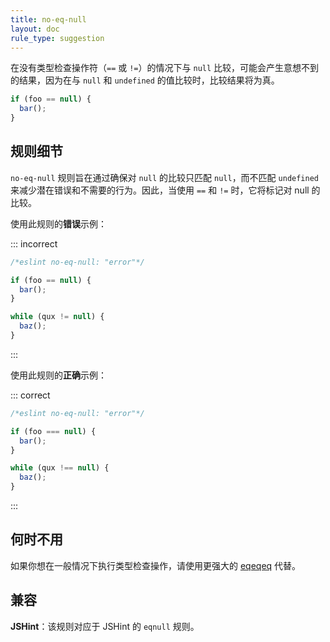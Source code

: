 ```yaml
---
title: no-eq-null
layout: doc
rule_type: suggestion
---
```


在没有类型检查操作符（`==` 或 `!=`）的情况下与 `null` 比较，可能会产生意想不到的结果，因为在与 `null` 和 `undefined` 的值比较时，比较结果将为真。

```js
if (foo == null) {
  bar();
}
```

## 规则细节

`no-eq-null` 规则旨在通过确保对 `null` 的比较只匹配 `null`，而不匹配 `undefined` 来减少潜在错误和不需要的行为。因此，当使用 `==` 和 `!=` 时，它将标记对 null 的比较。

使用此规则的**错误**示例：

::: incorrect

```js
/*eslint no-eq-null: "error"*/

if (foo == null) {
  bar();
}

while (qux != null) {
  baz();
}
```

:::

使用此规则的**正确**示例：

::: correct

```js
/*eslint no-eq-null: "error"*/

if (foo === null) {
  bar();
}

while (qux !== null) {
  baz();
}
```

:::

## 何时不用

如果你想在一般情况下执行类型检查操作，请使用更强大的 [eqeqeq](./eqeqeq) 代替。

## 兼容

**JSHint**：该规则对应于 JSHint 的 `eqnull` 规则。
